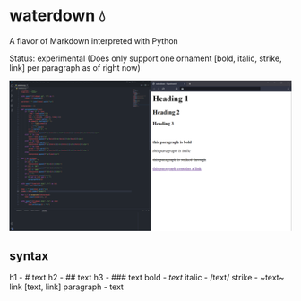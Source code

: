 # waterdown 💧

A flavor of Markdown interpreted with Python

Status: experimental
(Does only support one ornament [bold, italic, strike, link] per paragraph as of right now)

![an example](./example.png?raw=true "example")

## syntax

h1 - # text
h2 - ## text
h3 - ### text
bold - *text*
italic - /text/
strike - ~text~
link [text, link]
paragraph - text

